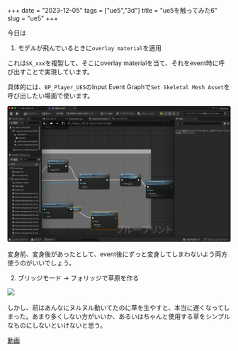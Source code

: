 +++
date = "2023-12-05"
tags = ["ue5","3d"]
title = "ue5を触ってみた6"
slug = "ue5"
+++

今日は

1. モデルが飛んでいるときに`overlay material`を適用

これは`SK_xxx`を複製して、そこにoverlay materialを当て、それをevent時に呼び出すことで実現しています。

具体的には、`BP_Player_UE5`のInput Event Graphで`Set Skeletal Mesh Asset`を呼び出したい場面で使います。

![](https://raw.githubusercontent.com/syui/img/master/other/ue5_ai_20231205_0001.png)

変身前、変身後があったとして、event後にずっと変身してしまわないよう両方使うのがいいでしょう。

2. ブリッジモード -> フォリッジで草原を作る

![](https://raw.githubusercontent.com/syui/img/master/other/ue5_ai_20231205_0002.png)

しかし、前はあんなにヌルヌル動いてたのに草を生やすと、本当に遅くなってしまった。あまり多くしない方がいいか、あるいはちゃんと使用する草をシンプルなものにしないといけないと思う。

[動画](/ai/video/#ue5_ai_0004.mp4)
